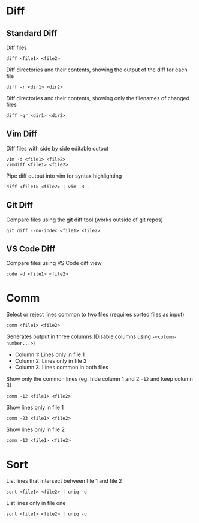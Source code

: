 # Diff

## Standard Diff

Diff files

    diff <file1> <file2>

Diff directories and their contents, showing the output of the diff for each file

    diff -r <dir1> <dir2>

Diff directories and their contents, showing only the filenames of changed files

    diff -qr <dir1> <dir2>

## Vim Diff

Diff files with side by side editable output

    vim -d <file1> <file2>
    vimdiff <file1> <file2>

Pipe diff output into vim for syntax highlighting

    diff <file1> <file2> | vim -R -

## Git Diff

Compare files using the git diff tool (works outside of git repos)

    git diff --no-index <file1> <file2>

## VS Code Diff

Compare files using VS Code diff view

    code -d <file1> <file2>

# Comm

Select or reject lines common to two files (requires sorted files as input)

    comm <file1> <file2>

Generates output in three columns (Disable columns using `-<column-number...>`)

- Column 1: Lines only in file 1
- Column 2: Lines only in file 2
- Column 3: Lines common in both files

Show only the common lines (eg. hide column 1 and 2 `-12` and keep column 3)

    comm -12 <file1> <file2>

Show lines only in file 1

    comm -23 <file1> <file2>

Show lines only in file 2

    comm -13 <file1> <file2>

# Sort

List lines that intersect between file 1 and file 2

    sort <file1> <file2> | uniq -d

List lines only in file one

    sort <file1> <file2> | uniq -u
